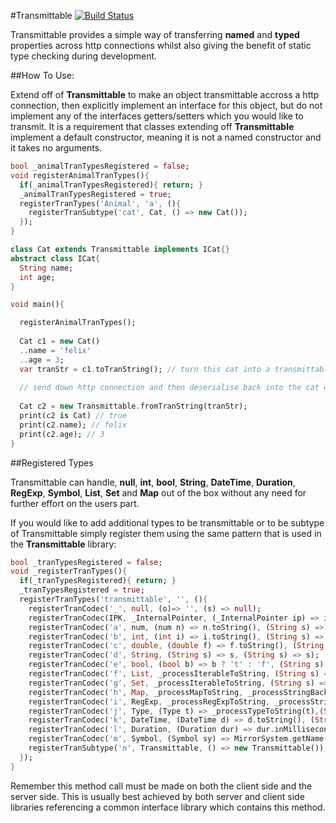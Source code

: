 #Transmittable [![Build Status](https://drone.io/github.com/0xor1/transmittable/status.png)](https://drone.io/github.com/0xor1/transmittable/latest)

Transmittable provides a simple way of transferring **named** and **typed**
properties across http connections whilst also giving the benefit of static type
checking during development.

##How To Use:

Extend off of **Transmittable** to make an object transmittable accross a http 
connection, then explicitly implement an interface for this object, but do not 
implement any of the interfaces getters/setters which you would like to transmit.
It is a requirement that classes extending off **Transmittable** implement a 
default constructor, meaning it is not a named constructor and it takes no arguments.

```dart
bool _animalTranTypesRegistered = false;
void registerAnimalTranTypes(){
  if(_animalTranTypesRegistered){ return; }
  _animalTranTypesRegistered = true;
  registerTranTypes('Animal', 'a', (){
    registerTranSubtype('cat', Cat, () => new Cat());
  });
}

class Cat extends Transmittable implements ICat{}
abstract class ICat{
  String name;
  int age;
}

void main(){

  registerAnimalTranTypes();
  
  Cat c1 = new Cat()
  ..name = 'felix'
  ..age = 3;
  var tranStr = c1.toTranString(); // turn this cat into a transmittable string
  
  // send down http connection and then deserialise back into the cat object
  
  Cat c2 = new Transmittable.fromTranString(tranStr);
  print(c2 is Cat) // true
  print(c2.name); // felix
  print(c2.age); // 3
}
```

##Registered Types

Transmittable can handle, **null**, **int**, **bool**, **String**, **DateTime**, **Duration**,
**RegExp**, **Symbol**, **List**, **Set** and **Map** out of the box without any need for further 
effort on the users part.

If you would like to add additional types to be transmittable or to be subtype
of Transmittable simply register them using the same pattern that is used in the
**Transmittable** library:

```dart
bool _tranTypesRegistered = false;
void _registerTranTypes(){
  if(_tranTypesRegistered){ return; }
  _tranTypesRegistered = true;
  registerTranTypes('transmittable', '', (){
    registerTranCodec('_', null, (o)=> '', (s) => null);
    registerTranCodec(IPK, _InternalPointer, (_InternalPointer ip) => ip._uniqueValueIndex.toString(), (String s) => new _InternalPointer(int.parse(s)));
    registerTranCodec('a', num, (num n) => n.toString(), (String s) => num.parse(s));
    registerTranCodec('b', int, (int i) => i.toString(), (String s) => int.parse(s));
    registerTranCodec('c', double, (double f) => f.toString(), (String s) => double.parse(s));
    registerTranCodec('d', String, (String s) => s, (String s) => s);
    registerTranCodec('e', bool, (bool b) => b ? 't' : 'f', (String s) => s == 't' ? true : false);
    registerTranCodec('f', List, _processIterableToString, (String s) => _processStringBackToListOrSet(new List(), s));
    registerTranCodec('g', Set, _processIterableToString, (String s) => _processStringBackToListOrSet(new Set(), s));
    registerTranCodec('h', Map, _processMapToString, _processStringBackToMap);
    registerTranCodec('i', RegExp, _processRegExpToString, _processStringBackToRegExp);
    registerTranCodec('j', Type, (Type t) => _processTypeToString(t),(String s) => _tranCodecsByKey[s]._type);
    registerTranCodec('k', DateTime, (DateTime d) => d.toString(), (String s) => DateTime.parse(s));
    registerTranCodec('l', Duration, (Duration dur) => dur.inMilliseconds.toString(), (String s) => new Duration(milliseconds: num.parse(s)));
    registerTranCodec('m', Symbol, (Symbol sy) => MirrorSystem.getName(sy), (String s) => MirrorSystem.getSymbol(s));
    registerTranSubtype('n', Transmittable, () => new Transmittable());
  });
}
```
Remember this method call must be made on both the client side and the server
side. This is usually best achieved by both server and client side libraries
referencing a common interface library which contains this method.